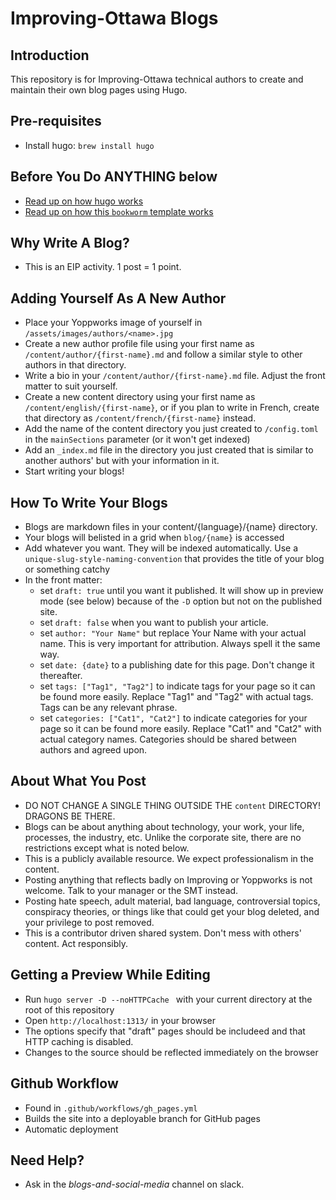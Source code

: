 # Improving-Ottawa Blogs

## Introduction
This repository is for Improving-Ottawa technical authors to create 
and maintain their own blog pages using Hugo. 

## Pre-requisites
* Install hugo: `brew install hugo`

## Before You Do ANYTHING below
* [Read up on how hugo works](https://gohugo.io/documentation/)
* [Read up on how this `bookworm` template works](https://docs.gethugothemes.com/bookworm/languages/)

## Why Write A Blog?
* This is an EIP activity. 1 post = 1 point. 

## Adding Yourself As A New Author
* Place your Yoppworks image of yourself in `/assets/images/authors/<name>.jpg`
* Create a new author profile file using your first name as `/content/author/{first-name}.md` and follow a similar style to other authors in that directory.
* Write a bio in your `/content/author/{first-name}.md` file. Adjust the front matter to suit yourself.
* Create a new content directory using your first name as `/content/english/{first-name}`, or if you plan to write in French, create that directory as `/content/french/{first-name}` instead.
* Add the name of the content directory you just created to `/config.toml` in the `mainSections` parameter (or it won't get indexed)
* Add an `_index.md` file in the directory you just created that is similar to another authors' but with your information in it. 
* Start writing your blogs!
 
## How To Write Your Blogs
* Blogs are markdown files in your content/{language}/{name} directory.
* Your blogs will belisted in a grid when `blog/{name}` is accessed
* Add whatever you want. They will be indexed automatically. Use a `unique-slug-style-naming-convention` that provides the title of your blog or something catchy
* In the front matter:
  * set `draft: true` until you want it published. It will show up in preview mode (see below) because of the `-D` option but not on the published site.
  * set `draft: false` when you want to publish your article.
  * set `author: "Your Name"` but replace Your Name with your actual name. This is very important for attribution. Always spell it the same way.  
  * set `date: {date}` to a publishing date for this page. Don't change it thereafter.
  * set `tags: ["Tag1", "Tag2"]` to indicate tags for your page so it can be found more easily. Replace "Tag1" and "Tag2" with actual tags. Tags can be any relevant phrase.
  * set `categories: ["Cat1", "Cat2"]` to indicate categories for your page so it can be found more easily. Replace "Cat1" and "Cat2" with actual category names. Categories should be shared between authors and agreed upon.
    
## About What You Post
* DO NOT CHANGE A SINGLE THING OUTSIDE THE `content` DIRECTORY! DRAGONS BE THERE.
* Blogs can be about anything about technology, your work, your life, processes, the industry, etc. Unlike the corporate site, there are no restrictions except what is noted below. 
* This is a publicly available resource. We expect professionalism in the content.
* Posting anything that reflects badly on Improving or Yoppworks is not welcome. Talk to your manager or the SMT instead.
* Posting hate speech, adult material, bad language, controversial topics, conspiracy theories, or things like that could get your blog deleted, and your privilege to post removed.
* This is a contributor driven shared system. Don't mess with others' content. Act responsibly. 

## Getting a Preview While Editing
* Run `hugo server -D --noHTTPCache ` with your current directory at the
  root of this repository
* Open `http://localhost:1313/` in your browser
* The options specify that "draft" pages should be includeed and that
  HTTP caching is disabled.
* Changes to the source should be reflected immediately on the browser

## Github Workflow
* Found in `.github/workflows/gh_pages.yml`
* Builds the site into a deployable branch for GitHub pages
* Automatic deployment

## Need Help?
* Ask in the *blogs-and-social-media* channel on slack.
